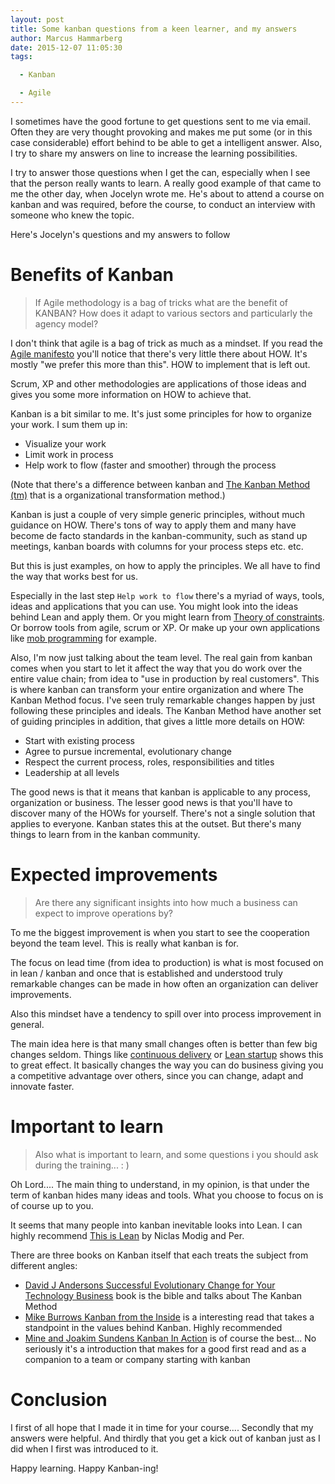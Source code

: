 ```yaml
---
layout: post
title: Some kanban questions from a keen learner, and my answers
author: Marcus Hammarberg
date: 2015-12-07 11:05:30
tags:

  - Kanban

  - Agile
---
```


I sometimes have the good fortune to get questions sent to me via email. Often they are very thought provoking and makes me put some (or in this case considerable) effort behind to be able to get a intelligent answer. Also, I try to share my answers on line to increase the learning possibilities.

I try to answer those questions when I get the can, especially when I see that the person really wants to learn. A really good example of that came to me the other day, when Jocelyn wrote me. He's about to attend a course on kanban and was required, before the course, to conduct an interview with someone who knew the topic.

<!-- excerpt-end -->

Here's Jocelyn's questions and my answers to follow

# Benefits of Kanban
>If Agile methodology is a bag of tricks what are the benefit of KANBAN? How does it adapt to various sectors and particularly the agency model?

I don't think that agile is a bag of trick as much as a mindset. If you read the [Agile manifesto](http://www.agilemanifesto.org) you'll notice that there's very little there about HOW. It's mostly "we prefer this more than this". HOW to implement that is left out.

Scrum, XP and other methodologies are applications of those ideas and gives you some more information on HOW to achieve that.

Kanban is a bit similar to me. It's just some principles for how to organize your work. I sum them up in:

* Visualize your work
* Limit work in process
* Help work to flow (faster and smoother) through the process

(Note that there's a difference between kanban and [The Kanban Method (tm)](https://en.wikipedia.org/wiki/Kanban_(development)) that is a organizational transformation method.)

Kanban is just a couple of very simple generic principles, without much guidance on HOW. There's tons of way to apply them and many have become de facto standards in the kanban-community, such as stand up meetings, kanban boards with columns for your process steps etc. etc.

But this is just examples, on how to apply the principles. We all have to find the way that works best for us.

Especially in the last step <code>Help work to flow</code> there's a myriad of ways, tools, ideas and applications that you can use. You might look into the ideas behind Lean and apply them. Or you might learn from [Theory of constraints](https://en.wikipedia.org/wiki/Theory_of_constraints). Or borrow tools from agile, scrum or XP. Or make up your own applications like [mob programming](http://codebetter.com/marcushammarberg/2013/08/06/mob-programming/) for example.

Also, I'm now just talking about the team level. The real gain from kanban comes when you start to let it affect the way that you do work over the entire value chain; from idea to "use in production by real customers". This is where kanban can transform your entire organization and where The Kanban Method focus. I've seen truly remarkable changes happen by just following these principles and ideals. The Kanban Method have another set of guiding principles in addition, that gives a little more details on HOW:

* Start with existing process
* Agree to pursue incremental, evolutionary change
* Respect the current process, roles, responsibilities and titles
* Leadership at all levels

The good news is that it means that kanban is applicable to any process, organization or business. The lesser good news is that you'll have to discover many of the HOWs for yourself. There's not a single solution that applies to everyone. Kanban states this at the outset. But there's many things to learn from in the kanban community.

# Expected improvements
>Are there any significant insights into how much a business can expect to improve operations by?

To me the biggest improvement is when you start to see the cooperation beyond the team level. This is really what kanban is for.

The focus on lead time (from idea to production) is what is most focused on in lean / kanban and once that is established and understood truly remarkable changes can be made in how often an organization can deliver improvements.

Also this mindset have a tendency to spill over into process improvement in general.

The main idea here is that many small changes often is better than few big changes seldom. Things like [continuous delivery](https://en.wikipedia.org/wiki/Continuous_delivery) or [Lean startup](http://theleanstartup.com/) shows this to great effect. It basically changes the way you can do business giving you a competitive advantage over others, since you can change, adapt and innovate faster.

# Important to learn
>Also what is important to learn, and some questions i you should ask during the training... : )

Oh Lord.... The main thing to understand, in my opinion, is that under the term of kanban hides many ideas and tools. What you choose to focus on is of course up to you.

It seems that many people into kanban inevitable looks into Lean. I can highly recommend [This is Lean](http://www.thisislean.com/) by Niclas Modig and Per.

There are three books on Kanban itself that each treats the subject from different angles:

* [David J Andersons Successful Evolutionary Change for Your Technology Business](http://www.amazon.com/Kanban-Successful-Evolutionary-Technology-Business/dp/0984521402/) book is the bible and talks about The Kanban Method
* [Mike Burrows Kanban from the Inside](http://www.amazon.com/Kanban-Inside-Understand-connect-introduce/dp/0985305193/) is a interesting read that takes a standpoint in the values behind Kanban. Highly recommended
* [Mine and Joakim Sundens Kanban In Action](http://bit.ly/theKanbanBook) is of course the best... No seriously it's a introduction that makes for a good first read and as a companion to a team or company starting with kanban

# Conclusion
I first of all hope that I made it in time for your course.... Secondly that my answers were helpful. And thirdly that you get a kick out of kanban just as I did when I first was introduced to it.

Happy learning. Happy Kanban-ing!
